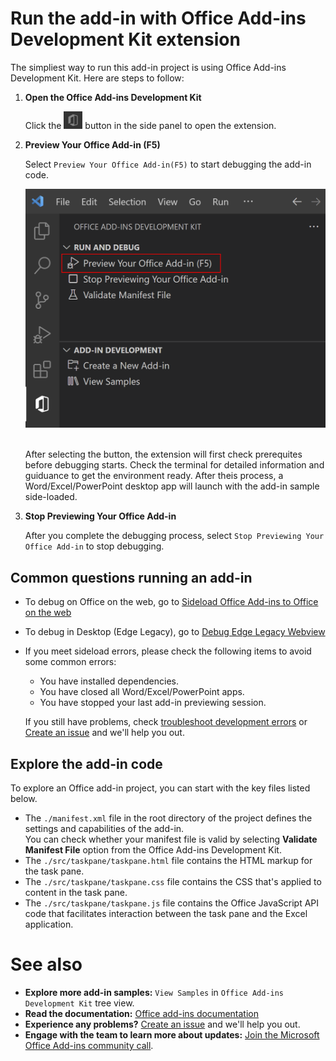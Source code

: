 # Run the add-in with Office Add-ins Development Kit extension
The simpliest way to run this add-in project is using Office Add-ins Development Kit. Here are steps to follow:

1. **Open the Office Add-ins Development Kit**
    
    Click the <img src="./assets/Icon_Office_Add-ins_Development_Kit.png" width="30"/> button in the side panel to open the extension.

1. **Preview Your Office Add-in (F5)**
    
    Select `Preview Your Office Add-in(F5)` to start debugging the add-in code. 
    
    <img src="./assets/devkit_preview.png" width="500"/>

    <br>After selecting the button, the extension will first check prerequites before debugging starts. Check the terminal for detailed information and guiduance to get the environment ready. After theis process, a Word/Excel/PowerPoint desktop app will launch with the add-in sample side-loaded.
    
1.  **Stop Previewing Your Office Add-in**

    After you complete the debugging process, select `Stop Previewing Your Office Add-in` to stop debugging.
    
## Common questions running an add-in
    
* To debug on Office on the web, go to [Sideload Office Add-ins to Office on the web](https://learn.microsoft.com/office/dev/add-ins/testing/sideload-office-add-ins-for-testing)
* To debug in Desktop (Edge Legacy), go to [Debug Edge Legacy Webview](https://learn.microsoft.com/office/dev/add-ins/testing/debug-add-ins-using-devtools-edge-legacy)
* If you meet sideload errors, please check the following items to avoid some common errors:
    * You have installed dependencies.
    * You have closed all Word/Excel/PowerPoint apps.
    * You have stopped your last add-in previewing session.

    If you still have problems, check [troubleshoot development errors]( https://learn.microsoft.com/en-us/office/dev/add-ins/testing/troubleshoot-development-errors) or [Create an issue](https://aka.ms/officedevkitnewissue) and we'll help you out.  


## Explore the add-in code
To explore an Office add-in project, you can start with the key files listed below.

- The `./manifest.xml` file in the root directory of the project defines the settings and capabilities of the add-in.  <br>You can check whether your manifest file is valid by selecting **Validate Manifest File** option from the Office Add-ins Development Kit.
- The `./src/taskpane/taskpane.html` file contains the HTML markup for the task pane.
- The `./src/taskpane/taskpane.css` file contains the CSS that's applied to content in the task pane.
- The `./src/taskpane/taskpane.js` file contains the Office JavaScript API code that facilitates interaction between the task pane and the Excel application.

# See also
* **Explore more add-in samples:** `View Samples` in `Office Add-ins Development Kit` tree view.
* **Read the documentation:** [Office add-ins documentation](https://learn.microsoft.com/office/dev/add-ins/overview/office-add-ins)
* **Experience any problems?** [Create an issue](https://aka.ms/officedevkitnewissue) and we'll help you out.
* **Engage with the team to learn more about updates:** [Join the Microsoft Office Add-ins community call](https://learn.microsoft.com/office/dev/add-ins/overview/office-add-ins-community-call).
